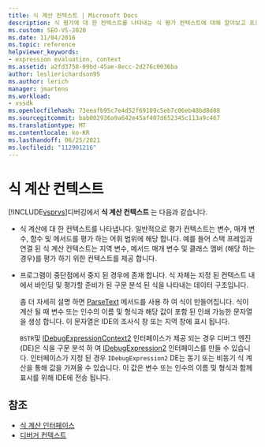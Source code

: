 ```yaml
---
title: 식 계산 컨텍스트 | Microsoft Docs
description: 식 평가에 대 한 컨텍스트를 나타내는 식 평가 컨텍스트에 대해 알아보고 프로그램이 중단점에서 중지 되었을 때 존재 합니다.
ms.custom: SEO-VS-2020
ms.date: 11/04/2016
ms.topic: reference
helpviewer_keywords:
- expression evaluation, context
ms.assetid: a2fd3758-09bd-45ae-8ecc-2d276c0036ba
author: leslierichardson95
ms.author: lerich
manager: jmartens
ms.workload:
- vssdk
ms.openlocfilehash: 73eeafb95c7e4d52f69109c5eb7c06eb48bd8d88
ms.sourcegitcommit: bab002936a9a642e45af407d652345c113a9c467
ms.translationtype: MT
ms.contentlocale: ko-KR
ms.lasthandoff: 06/25/2021
ms.locfileid: "112901216"
---
```

# <a name="expression-evaluation-context"></a>식 계산 컨텍스트
[!INCLUDE[vsprvs](../../code-quality/includes/vsprvs_md.md)]디버깅에서 **식 계산 컨텍스트** 는 다음과 같습니다.

- 식 계산에 대 한 컨텍스트를 나타냅니다. 일반적으로 평가 컨텍스트는 변수, 매개 변수, 함수 및 메서드를 평가 하는 어휘 범위에 해당 합니다. 예를 들어 스택 프레임과 연결 된 식 계산 컨텍스트는 지역 변수, 메서드 매개 변수 및 클래스 멤버 (해당 하는 경우)를 평가 하기 위한 컨텍스트를 제공 합니다.

- 프로그램이 중단점에서 중지 된 경우에 존재 합니다. 식 자체는 지정 된 컨텍스트 내에서 바인딩 및 평가할 준비가 된 구문 분석 된 식을 나타내는 데이터 구조입니다.

     좀 더 자세히 설명 하면 [ParseText](../../extensibility/debugger/reference/idebugexpressioncontext2-parsetext.md) 메서드를 사용 하 여 식이 만들어집니다. 식이 계산 될 때 변수 또는 인수의 이름 및 형식과 해당 값이 포함 된 인쇄 가능한 문자열을 생성 합니다. 이 문자열은 IDE의 조사식 창 또는 지역 창에 표시 됩니다.

     `BSTR`및 [IDebugExpressionContext2](../../extensibility/debugger/reference/idebugexpressioncontext2.md) 인터페이스가 제공 되는 경우 디버그 엔진 (DE)은 식을 구문 분석 하 여 [IDebugExpression2](../../extensibility/debugger/reference/idebugexpression2.md) 인터페이스를 만들 수 있습니다. 인터페이스가 지정 된 경우 `IDebugExpression2` DE는 동기 또는 비동기 식 계산을 통해 값을 가져올 수 있습니다. 이 값은 변수 또는 인수의 이름 및 형식과 함께 표시를 위해 IDE에 전송 됩니다.

## <a name="see-also"></a>참조
- [식 계산 인터페이스](../../extensibility/debugger/reference/expression-evaluation-interfaces.md)
- [디버거 컨텍스트](../../extensibility/debugger/debugger-contexts.md)
